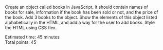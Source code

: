 Create an object called books in JavaScript. It should contain names of books for sale, information if the book has been sold or not, and the price of the book. Add 3 books to the object. Show the elements of this object listed alphabetically in the HTML, and add a way for the user to add books. Style the HTML using CSS flex.

Estimated time: 45 minutes <br>
Total points: 45


